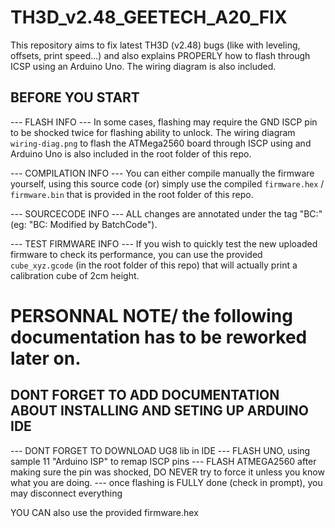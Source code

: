 # TH3D_v2.48_GEETECH_A20_FIX
This repository aims to fix latest TH3D (v2.48) bugs (like with leveling, offsets, print speed...) and also explains PROPERLY how to flash through ICSP using an Arduino Uno. The wiring diagram is also included.

## BEFORE YOU START ##

--- FLASH INFO ---
In some cases, flashing may require the GND ISCP pin to be shocked twice for flashing ability to unlock.
The wiring diagram `wiring-diag.png` to flash the ATMega2560 board through ISCP using and Arduino Uno is also included in the root folder of this repo.

--- COMPILATION INFO ---
You can either compile manually the firmware yourself, using this source code (or) simply use the compiled `firmware.hex` / `firmware.bin` that is provided in the root folder of this repo.

--- SOURCECODE INFO ---
ALL changes are annotated under the tag "BC:" (eg: "BC: Modified by BatchCode").

--- TEST FIRMWARE INFO ---
If you wish to quickly test the new uploaded firmware to check its performance, you can use the provided `cube_xyz.gcode` (in the root folder of this repo) that will actually print a calibration cube of 2cm height.

# PERSONNAL NOTE/ the following documentation has to be reworked later on.
## DONT FORGET TO ADD DOCUMENTATION ABOUT INSTALLING AND SETING UP ARDUINO IDE
--- DONT FORGET TO DOWNLOAD UG8 lib in IDE
--- FLASH UNO, using sample 11 "Arduino ISP" to remap ISCP pins
--- FLASH ATMEGA2560 after making sure the pin was shocked, DO NEVER try to force it unless you know what you are doing.
--- once flashing is FULLY done (check in prompt), you may disconnect everything

YOU CAN also use the provided firmware.hex



